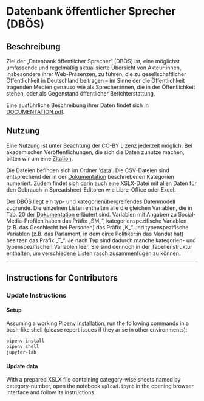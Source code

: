 # Datenbank öffentlicher Sprecher (DBÖS)

## Beschreibung

Ziel der „Datenbank öffentlicher Sprecher“ (DBÖS) ist, eine möglichst umfassende und regelmäßig aktualisierte Übersicht von Akteur:innen, insbesondere ihrer Web-Präsenzen, zu führen, die zu gesellschaftlicher Öffentlichkeit in Deutschland beitragen – im Sinne der die Öffentlichkeit tragenden Medien genauso wie als Sprecher:innen, die in der Öffentlichkeit stehen, oder als Gegenstand öffentlicher Berichterstattung.

Eine ausführliche Beschreibung ihrer Daten findet sich in [DOCUMENTATION.pdf](DOCUMENTATION.pdf).

## Nutzung

Eine Nutzung ist unter Beachtung der [CC-BY Lizenz](LICENSE) jederzeit möglich. Bei akademischen Veröffentlichungen, die sich die Daten zunutze machen, bitten wir um eine [Zitation](CITATION).

Die Dateien befinden sich im Ordner '[data](data/)'. Die CSV-Dateien sind entsprechend der in der [Dokumentation](DOCUMENTATION.pdf) beschriebenen Kategorien numeriert. Zudem findet sich darin auch eine XSLX-Datei mit allen Daten für den Gebrauch in Spreadsheet-Editoren wie Libre-Office oder Excel.

Der DBÖS liegt ein typ- und kategorienübergreifendes Datenmodell zugrunde. Die einzelnen Listen enthalten alle die gleichen Variablen, die in Tab. 20 der [Dokumentation](DOCUMENTATION.pdf) erläutert sind. Variablen mit Angaben zu Social-Media-Profilen haben das Präfix „SM_“, kategorienspezifische Variablen (z.B. das Geschlecht bei Personen) das Präfix „K_“ und typenspezifische Variablen (z.B. das Parlament, in dem ein:e Politiker:in das Mandat hat) besitzen das Präfix „T_“. Je nach Typ sind dadurch manche kategorien- und typenspezifischen Variablen leer. Sie sind dennoch in der Tabellenstruktur enthalten, um verschiedene Listen rasch zusammenfügen zu können.

---

## Instructions for Contributors

### Update Instructions

#### Setup

Assuming a working [Pipenv installation](https://pipenv.pypa.io/en/latest/installation/), run the following commands in a bash-like shell (please report issues if they arise in other environments):

```bash
pipenv install
pipenv shell
jupyter-lab
```

#### Update data

With a prepared XSLX file containing category-wise sheets named by category-number,
open the notebook `upload.ipynb` in the opening browser interface and follow its instructions.
